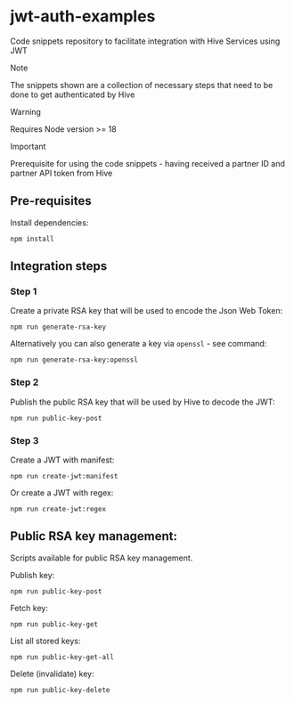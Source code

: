 # jwt-auth-examples
Code snippets repository to facilitate integration with Hive Services using JWT

> [!NOTE] 
> The snippets shown are a collection of necessary steps that need to be done to get authenticated by Hive

> [!WARNING]  
> Requires Node version >= 18

> [!IMPORTANT]  
> Prerequisite for using the code snippets - having received a partner ID and partner API token from Hive


## Pre-requisites
Install dependencies:
```
npm install
```


## Integration steps

### Step 1
Create a private RSA key that will be used to encode the Json Web Token:
```
npm run generate-rsa-key
```

Alternatively you can also generate a key via `openssl` - see command:
```
npm run generate-rsa-key:openssl
```

### Step 2
Publish the public RSA key that will be used by Hive to decode the JWT:
```
npm run public-key-post
```

### Step 3
Create a JWT with manifest:
```
npm run create-jwt:manifest
```

Or create a JWT with regex:
```
npm run create-jwt:regex
```


## Public RSA key management:

Scripts available for public RSA key management.


Publish key:
```
npm run public-key-post
```

Fetch key:
```
npm run public-key-get
```

List all stored keys:
```
npm run public-key-get-all
```

Delete (invalidate) key:
```
npm run public-key-delete
```
